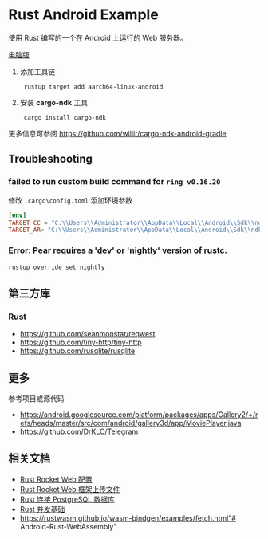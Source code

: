 # Rust Android Example

使用 Rust 编写的一个在 Android 上运行的 Web 服务器。 

[电脑版](https://github.com/grandiloquent/WebBrowser-FileManager)

1. 添加工具链

        rustup target add aarch64-linux-android
2. 安装 **cargo-ndk** 工具

        cargo install cargo-ndk

更多信息可参阅 https://github.com/willir/cargo-ndk-android-gradle

## Troubleshooting

### failed to run custom build command for `ring v0.16.20`

修改 `.cargo\config.toml` 添加环境参数

```toml
[env]
TARGET_CC = "C:\\Users\\Administrator\\AppData\\Local\\Android\\Sdk\\ndk\\23.1.7779620\\toolchains\\llvm\\prebuilt\\windows-x86_64\\bin\\aarch64-linux-android21-clang.cmd"
TARGET_AR= "C:\\Users\\Administrator\\AppData\\Local\\Android\\Sdk\\ndk\\23.1.7779620\\toolchains\\llvm\\prebuilt\\windows-x86_64\\bin\\llvm-ar.exe"
```

### Error: Pear requires a 'dev' or 'nightly' version of rustc.

```
rustup override set nightly
```

## 第三方库

### Rust

- https://github.com/seanmonstar/reqwest
- https://github.com/tiny-http/tiny-http
- https://github.com/rusqlite/rusqlite

## 更多

参考项目或源代码

- https://android.googlesource.com/platform/packages/apps/Gallery2/+/refs/heads/master/src/com/android/gallery3d/app/MoviePlayer.java
- https://github.com/DrKLO/Telegram

## 相关文档

- [Rust Rocket Web 配置](https://kpkpkp.cn/article?id=12)
- [Rust Rocket Web 框架上传文件](https://kpkpkp.cn/article?id=11)
- [Rust 连接 PostgreSQL 数据库](https://kpkpkp.cn/article?id=9)
- [Rust 并发基础](https://kpkpkp.cn/article?id=17)
- https://rustwasm.github.io/wasm-bindgen/examples/fetch.html"# Android-Rust-WebAssembly" 
